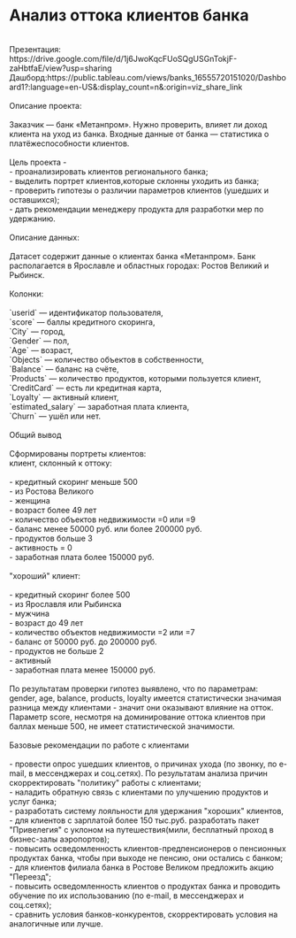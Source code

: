 # Анализ оттока клиентов банка<br>
<br>
Презентация: https://drive.google.com/file/d/1j6JwoKqcFUoSQgUSGnTokjF-zaHbtfaE/view?usp=sharing <br>
Дашборд:https://public.tableau.com/views/banks_16555720151020/Dashboard1?:language=en-US&:display_count=n&:origin=viz_share_link <br>
<br>
Описание проекта: <br>
<br>
Заказчик — банк «Метанпром». Нужно проверить, влияет ли доход клиента на уход из банка. Входные данные от банка — статистика о платёжеспособности клиентов.<br>
<br>
Цель проекта - <br>
- проанализировать клиентов регионального банка; <br>
- выделить портрет клиентов,которые склонны уходить из банка;<br>
- проверить гипотезы о различии параметров клиентов (ушедших и оставшихся);<br>
- дать рекомендации менеджеру продукта для разработки мер по удержанию.<br>
<br>
Описание данных: <br>
<br>
Датасет содержит данные о клиентах банка «Метанпром». Банк располагается в Ярославле и областных городах: Ростов Великий и Рыбинск.<br>
<br>
Колонки:<br>
<br>
`userid` — идентификатор пользователя,<br>
`score` — баллы кредитного скоринга,<br>
`City` — город,<br>
`Gender` — пол,<br>
`Age` — возраст,<br>
`Objects` — количество объектов в собственности,<br>
`Balance` — баланс на счёте,<br>
`Products` — количество продуктов, которыми пользуется клиент,<br>
`CreditCard` — есть ли кредитная карта,<br>
`Loyalty` — активный клиент,<br>
`estimated_salary` — заработная плата клиента,<br>
`Churn` — ушёл или нет.<br>
<br>
Общий вывод <br>
<br>
Сформированы портреты клиентов:<br>
клиент, склонный к оттоку: <br> 
<br>
 - кредитный скоринг меньше 500<br>
 - из Ростова Великого<br>
 - женщина<br>
 - возраст более 49 лет<br>
 - количество объектов недвижимости =0 или =9<br>
 - баланс менее 50000 руб. или более 200000 руб.<br>
 - продуктов больше 3<br>
 - активность = 0<br>
 - заработная плата более 150000 руб.<br>
<br>
"хороший" клиент:<br>
<br>
 - кредитный скоринг более 500<br>
 - из Ярославля или Рыбинска<br>
 - мужчина<br>
 - возраст до 49 лет<br>
 - количество объектов недвижимости =2 или =7<br>
 - баланс от 50000 руб. до 200000 руб.<br>
 - продуктов не больше 2<br>
 - активный<br>
 - заработная плата менее 150000 руб.<br>
<br>    
    По результатам проверки гипотез выявлено, что по параметрам: gender, age, balance, products, loyalty имеется статистически значимая разница между клиентами - значит они оказывают влияние на отток. Параметр score, несмотря на доминирование оттока клиентов при баллах меньше 500, не имеет статистической значимости.<br>
 <br>   
Базовые рекомендации по работе с клиентами <br>
<br>
- провести опрос ушедших клиентов, о причинах ухода (по звонку, по e-mail, в мессенджерах и соц.сетях). По результатам анализа причин скорректировать "политику" работы с клиентами;<br>
- наладить обратную связь с клиентами по улучшению продуктов и услуг банка;<br>
- разработать систему лояльности для удержания "хороших" клиентов, <br>
- для клиентов с зарплатой более 150 тыс.руб. разработать пакет "Привелегия" с уклоном на путешествия(мили, бесплатный проход в бизнес-залы аэропортов); <br> 
- повысить осведомленность клиентов-предпенсионеров о пенсионных продуктах банка, чтобы при выходе не пенсию, они остались с банком;<br>
- для клиентов филиала банка в Ростове Великом предложить акцию "Переезд";<br>
- повысить осведомленность клиентов о продуктах банка и проводить обучение по их использованию (по e-mail, в мессенджерах и соц.сетях);<br>
- сравнить условия банков-конкурентов, скорректировать условия на аналогичные или лучше.<br>
